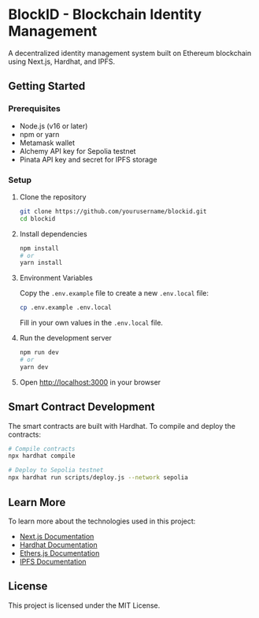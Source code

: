 # BlockID - Blockchain Identity Management

A decentralized identity management system built on Ethereum blockchain using Next.js, Hardhat, and IPFS.

## Getting Started

### Prerequisites

- Node.js (v16 or later)
- npm or yarn
- Metamask wallet
- Alchemy API key for Sepolia testnet
- Pinata API key and secret for IPFS storage

### Setup

1. Clone the repository
   ```bash
   git clone https://github.com/yourusername/blockid.git
   cd blockid
   ```

2. Install dependencies
   ```bash
   npm install
   # or
   yarn install
   ```

3. Environment Variables
   
   Copy the `.env.example` file to create a new `.env.local` file:
   ```bash
   cp .env.example .env.local
   ```
   
   Fill in your own values in the `.env.local` file.

4. Run the development server
   ```bash
   npm run dev
   # or
   yarn dev
   ```

5. Open [http://localhost:3000](http://localhost:3000) in your browser

## Smart Contract Development

The smart contracts are built with Hardhat. To compile and deploy the contracts:

```bash
# Compile contracts
npx hardhat compile

# Deploy to Sepolia testnet
npx hardhat run scripts/deploy.js --network sepolia
```

## Learn More

To learn more about the technologies used in this project:

- [Next.js Documentation](https://nextjs.org/docs)
- [Hardhat Documentation](https://hardhat.org/getting-started/)
- [Ethers.js Documentation](https://docs.ethers.io/v5/)
- [IPFS Documentation](https://docs.ipfs.tech/)

## License

This project is licensed under the MIT License.
